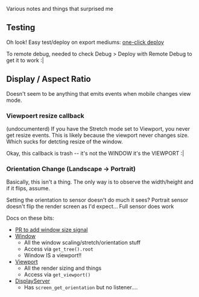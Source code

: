 Various notes and things that surprised me

## Testing

Oh look! Easy test/deploy on export mediums: [one-click deploy](https://docs.godotengine.org/en/stable/tutorials/export/one-click_deploy.html)

To remote debug, needed to check Debug > Deploy with Remote Debug to get it to work :|

## Display / Aspect Ratio

Doesn't seem to be anything that emits events when mobile changes view mode.

### Viewpoert resize callback

(undocumenterd) If you have the Stretch mode set to Viewport, you never get resize events.
This is likely because the viewport never changes size. Which sucks for detcting resize of the window.

Okay, this callback is trash -- it's not the WINDOW it's the VIEWPORT :|

### Orientation Change (Landscape -> Portrait)

Basically, this isn't a thing. The only way is to observe the width/height and if it flips, assume.

Setting the orientation to sensor doesn't do much it sees?
Portrait sensor doesn't flip the render screen as I'd expect... Full sensor does work

Docs on these bits:

- [PR to add window size signal](https://github.com/godotengine/godot/pull/87210)
- [Window](https://docs.godotengine.org/en/stable/classes/class_window.html)
  - All the window scaling/stretch/orientation stuff
  - Access via `get_tree().root`
  - Window IS a viewport!!
- [Viewport](https://docs.godotengine.org/en/stable/classes/class_viewport.html)
  - All the render sizing and things
  - Access via `get_viewport()`
- [DisplayServer](https://docs.godotengine.org/en/stable/classes/class_displayserver.html)
  - Has `screen_get_orientation` but no listener....
